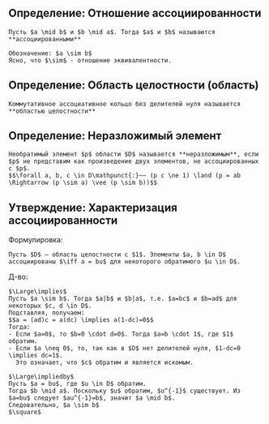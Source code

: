 ## Определение: Отношение ассоциированности
```spoiler-markdown
Пусть $a \mid b$ и $b \mid a$. Тогда $a$ и $b$ называются **ассоциированными**

Обозначение: $a \sim b$
Ясно, что $\sim$ - отношение эквивалентности.
```

## Определение: Область целостности (область)
```spoiler-markdown
Коммутативное ассоциативное кольцо без делителей нуля называется **областью целостности**
```

## Определение: Неразложимый элемент
```spoiler-markdown
Необратимый элемент $p$ области $D$ называется **неразложимым**, если $p$ не представим как произведение двух элементов, не ассоциированных с $p$.
$$\forall a, b, c \in D\mathpunct{:}~~ (p c \ne 1) \land (p = ab \Rightarrow (p \sim a) \vee (p \sim b))$$
```

## Утверждение: Характеризация ассоциированности
Формулировка:
```spoiler-markdown
Пусть $D$ – область целостности c $1$. Элементы $a, b \in D$ ассоциированы $\iff a = bu$ для некоторого обратимого $u \in D$.
```

Д-во:
```spoiler-markdown
$\Large\implies$
Пусть $a \sim b$. Тогда $a|b$ и $b|a$, т.е. $a=bc$ и $b=ad$ для некоторых $c, d \in D$.
Подставляя, получаем: 
$$a = (ad)c = a(dc) \implies a(1-dc)=0$$
Тогда:
- Если $a=0$, то $b=0 \cdot d=0$. Тогда $a=b \cdot 1$, где $1$ обратим.
- Если $a \neq 0$, то, так как в $D$ нет делителей нуля, $1-dc=0 \implies dc=1$.
  Это означает, что $c$ обратим и является искомым.

$\Large\impliedby$
Пусть $a = bu$, где $u \in D$ обратим.
Тогда $b \mid a$. Поскольку $u$ обратим, $u^{-1}$ существует. Из $a=bu$ следует $au^{-1}=b$, значит $a \mid b$.
Следовательно, $a \sim b$
$\square$
```